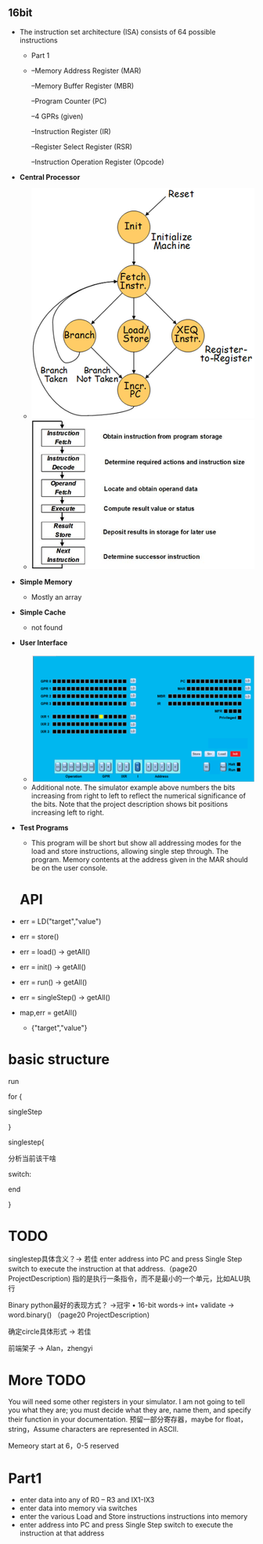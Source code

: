 ## 16bit

- The instruction set architecture (ISA) consists of 64 possible instructions

  - Part 1

  - –Memory Address Register (MAR)

    –Memory Buffer Register (MBR)

    –Program Counter (PC)

    –4 GPRs (given)

    –Instruction Register (IR)

    –Register Select Register (RSR)

    –Instruction Operation Register (Opcode)

- **Central Processor**

  - ![image-20220121173905838](project.assets/image-20220121173905838.png)
  - ![image-20220121180017034](project.assets/image-20220121180017034.png)

- **Simple Memory**

  - Mostly an array

- **Simple Cache**

  - not found

- **User Interface**

  - ![image-20220121174200868](project.assets/image-20220121174200868.png)
  - Additional note. The simulator example above numbers the bits increasing from right to left to reflect the numerical significance of the bits. Note that the project description shows bit positions increasing left to right. 

- **Test Programs**

  - This program will be short but show all addressing modes for the load and store instructions, allowing single step through. The program.  Memory contents at the address given in the MAR should be on the user console. 

  # API

- err = LD("target","value")

- err = store()

- err = load() -> getAll()

- err = init() -> getAll()

- err = run() -> getAll()

- err = singleStep() -> getAll()

- map,err = getAll()

  - {"target","value"}

# basic structure

run

for {

singleStep

}



singlestep{

分析当前该干啥

switch:



end

}





# TODO

singlestep具体含义？-> 若佳
enter address into PC and press Single Step switch to execute the instruction at that address.（page20 ProjectDescription)
指的是执行一条指令，而不是最小的一个单元，比如ALU执行

Binary python最好的表现方式？ ->冠宇
•	16-bit words-> int+ validate -> word.binary() （page20 ProjectDescription)

确定circle具体形式 -> 若佳


前端架子 -> Alan，zhengyi


# More TODO
You will need some other registers in your simulator. I am not going to tell you what they are; you must decide what they are, name them, and specify their function in your documentation.
预留一部分寄存器，maybe for float，string，Assume characters are represented in ASCII. 

Memeory start at 6，0-5 reserved








# Part1

- enter data into any of R0 – R3 and IX1-IX3
- enter data into memory via switches
- enter the various Load and Store instructions instructions into memory
- enter address into PC and press Single Step switch to execute the instruction at that address
